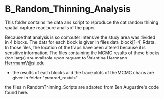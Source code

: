 # B_Random_Thinning_Analysis

This folder contains the data and script to reproduce the cat random thining spatial capture reactpure analis of the paper.

Because that analysis is so computer intensive the study area was divided in 4 blocks. The data for each block is given in files data_block[1-4].Rdata. In those files, the location of the traps have been altered because it is sensitive information. The files containing the MCMC results of these blocks (too large) are available upon request to Valentine Herrmann HerrmannV@si.edu
  - the results of each blocks and the trace plots of the MCMC chains are given in folder "preared_restuls".


the files in RandomThinning_Scripts are adapted from Ben Augustine's code found here.
